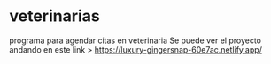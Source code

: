 # veterinarias
programa para agendar citas en veterinaria
Se puede ver el proyecto andando en este link > https://luxury-gingersnap-60e7ac.netlify.app/
